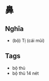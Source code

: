 # 鼻

## Nghĩa
* (bộ) Tị (cái mũi)

## Tags
* bộ thủ
* bộ thủ 14 nét

<script>window.HANZI_FIELD='鼻';</script>

